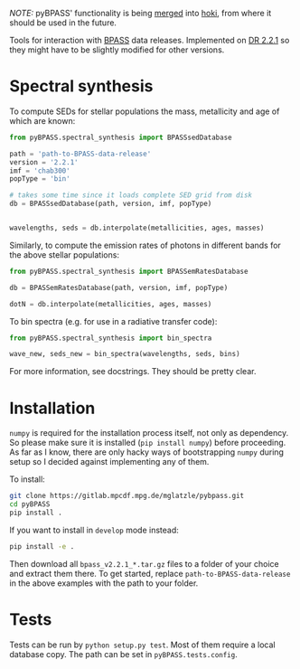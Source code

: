 *NOTE:* pyBPASS' functionality is being
[merged](https://github.com/HeloiseS/hoki/pull/46) into
[hoki](https://github.com/HeloiseS/hoki), from where it should be used in the
future.

Tools for interaction with [BPASS](https://bpass.auckland.ac.nz/9.html) data
releases. Implemented on [DR
2.2.1](https://drive.google.com/drive/folders/1BS2w9hpdaJeul6-YtZum--F4gxWIPYXl)
so they might have to be slightly modified for other versions.

# Spectral synthesis
To compute SEDs for stellar populations the mass, metallicity and age of which
are known:

```python
from pyBPASS.spectral_synthesis import BPASSsedDatabase

path = 'path-to-BPASS-data-release'
version = '2.2.1'
imf = 'chab300'
popType = 'bin'

# takes some time since it loads complete SED grid from disk
db = BPASSsedDatabase(path, version, imf, popType)


wavelengths, seds = db.interpolate(metallicities, ages, masses)
```

Similarly, to compute the emission rates of photons in different bands for the above
stellar populations:
```python
from pyBPASS.spectral_synthesis import BPASSemRatesDatabase

db = BPASSemRatesDatabase(path, version, imf, popType)

dotN = db.interpolate(metallicities, ages, masses)
```

To bin spectra (e.g. for use in a radiative transfer code):
```python
from pyBPASS.spectral_synthesis import bin_spectra

wave_new, seds_new = bin_spectra(wavelengths, seds, bins)
```

For more information, see docstrings. They should be pretty clear.

# Installation
`numpy` is required for the installation process itself, not only as
dependency. So please make sure it is installed (`pip install numpy`) before
proceeding. As far as I know, there are only hacky ways of bootstrapping
`numpy` during setup so I decided against implementing any of them.

To install:
```sh
git clone https://gitlab.mpcdf.mpg.de/mglatzle/pybpass.git
cd pyBPASS
pip install .
```
If you want to install in `develop` mode instead:
```sh
pip install -e .
```

Then download all `bpass_v2.2.1_*.tar.gz` files to a folder of your choice and
extract them there. To get started, replace `path-to-BPASS-data-release` in the
above examples with the path to your folder.

# Tests
Tests can be run by `python setup.py test`. Most of them require a local
database copy. The path can be set in `pyBPASS.tests.config`.
